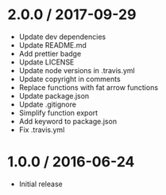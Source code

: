 2.0.0 / 2017-09-29
==================

* Update dev dependencies
* Update README.md
* Add prettier badge
* Update LICENSE
* Update node versions in .travis.yml
* Update copyright in comments
* Replace functions with fat arrow functions
* Update package.json
* Update .gitignore
* Simplify function export
* Add keyword to package.json
* Fix .travis.yml

1.0.0 / 2016-06-24
==================

* Initial release
